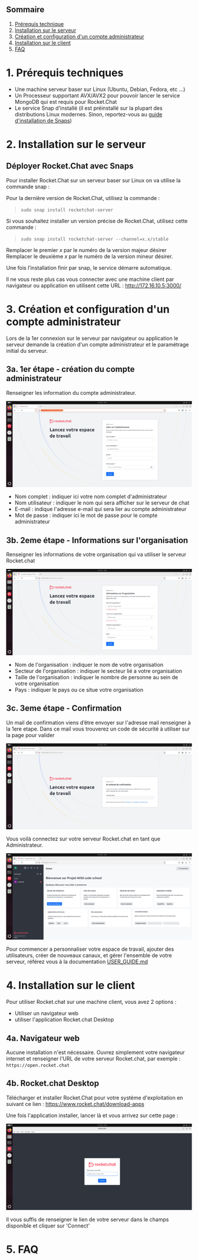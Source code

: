 ## Sommaire

1. [Prérequis technique](#prerequis-technique)
2. [Installation sur le serveur](#installation-sur-le-serveur)
3. [Création et configuration d'un compte administrateur](#creation-et-configuration-d'un-compte-administrateur)
4. [Installation sur le client](#installation-sur-le-client)
5. [FAQ](#faq)

# 1. Prérequis techniques
<span id="prerequis-techniques"></span>
- Une machine serveur baser sur Linux (Ubuntu, Debian, Fedora, etc ...)
- Un Processeur supportant AVX/AVX2 pour pouvoir lancer le service MongoDB qui est requis pour Rocket.Chat
- Le service Snap d'installé (il est préinstallé sur la plupart des distributions Linux modernes. Sinon, reportez-vous au [guide d'installation de Snaps](https://snapcraft.io/docs/installing-snapd))
# 2. Installation sur le serveur
<span id="installation-sur-le-serveur"></span>
## Déployer Rocket.Chat avec Snaps

Pour installer Rocket.Chat sur un serveur baser sur Linux on va utilise la commande snap :

Pour la dernière version de Rocket.Chat, utilisez la commande :
>`sudo snap install rocketchat-server`
	
Si vous souhaitez installer un version précise de Rocket.Chat, utilisez cette commande :
>`sudo snap install rocketchat-server --channel=x.x/stable`

Remplacer le premier *x* par le numéro de la version majeur désirer
Remplacer le deuxième *x* par le numéro de la version mineur désirer.

Une fois l’installation finir par snap, le service démarre automatique.

Il ne vous reste plus cas vous connecter avec une machine client par navigateur ou application en utilisent cette URL : http://172.16.10.5:3000/

# 3. Création et configuration d'un compte administrateur
<span id="creation-et-configuration-d'un-compte-administrateur"></span>
Lors de la 1er connexion sur le serveur par navigateur ou application
le serveur demande la création d'un compte administrateur et le paramétrage initial du serveur.

## 3a. 1er étape - création du compte administrateur

Renseigner les information du compte administrateur.

![admin_config](Ressources/install_imgs/Install_admin_config.png)

- Nom complet : indiquer ici votre nom complet d'administrateur
- Nom utilisateur : indiquer le nom qui sera afficher sur le serveur de chat
- E-mail : indique l'adresse e-mail qui sera lier au compte administrateur
- Mot de passe : indiquer ici le mot de passe pour le compte administrateur

## 3b. 2eme étape - Informations sur l'organisation

Renseigner les informations de votre organisation qui va utiliser le serveur Rocket.chat

![orga_config](Ressources/install_imgs/install_orga_config.png)

- Nom de l'organisation : indiquer le nom de votre organisation
- Secteur de l'organisation : indiquer le secteur lié a votre organisation 
- Taille de l'organisation : indiquer le nombre de personne  au sein de votre organisation
- Pays : indiquer le pays ou ce situe votre organisation

## 3c. 3eme étape - Confirmation

Un mail de confirmation viens d’être envoyer sur l'adresse mail renseigner à la 1ere etape.
Dans ce mail vous trouverez un code de sécurité à utiliser sur la page pour valider

![security_check](Ressources/install_imgs/install_security_check.png)

Vous voilà connectez sur votre serveur Rocket.chat en tant que Administrateur.

![admin_dashboard](Ressources/install_imgs/install_admin_dashboard.png)

Pour commencer a personnaliser votre espace de travail, ajouter des utilisateurs, créer de nouveaux canaux, et gérer l'ensemble de votre serveur, référez vous à la documentation [USER_GUIDE.md](https://github.com/WildCodeSchool/TSSR-2503-P1-G2-ServeurDeChat/blob/c5851948e9ee321d73bdbf4ff8a145df496df95e/USER_GUIDE.md)

# 4. Installation sur le client
<span id="installation-sur-le-client"></span>
Pour utiliser Rocket.chat sur une machine client, vous avez 2 options :

- Utiliser un navigateur web
- utiliser l'application Rocket.chat Desktop

## 4a. Navigateur web

Aucune installation n'est nécessaire. Ouvrez simplement votre navigateur internet et renseigner l'URL de votre serveur Rocket.chat, par exemple : `https://open.rocket.chat`

## 4b. Rocket.chat Desktop

Télécharger et installer Rocket.Chat pour votre système d'exploitation en suivant ce lien : 
https://www.rocket.chat/download-apps

Une fois l'application installer, lancer là et vous arrivez sur cette page :

![app_connect](Ressources/install_imgs/install_app_connect.png)

Il vous suffis de renseigner le lien de votre serveur dans le champs disponible et cliquer sur 'Connect'


# 5. FAQ
<span id="faq"></span>
